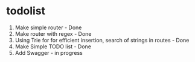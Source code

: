 # todolist

1. Make simple router - Done
2. Make router with regex - Done
3. Using Trie for for efficient insertion, search of strings in routes - Done
4. Make Simple TODO list - Done
5. Add Swagger - in progress